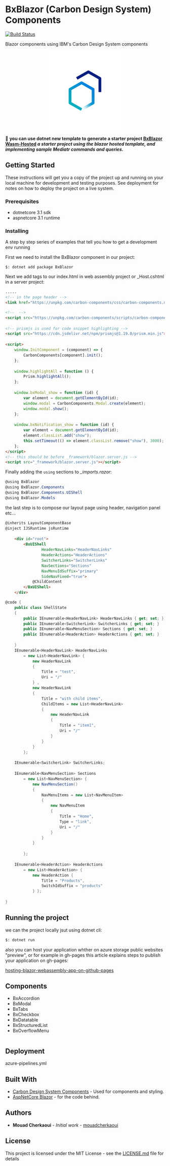 # BxBlazor (Carbon Design System) Components

[![Build Status](https://dev.azure.com/cherkaouimouad/BxBlazor/_apis/build/status/BxBlazor?branchName=develop)](https://dev.azure.com/cherkaouimouad/BxBlazor/_build/latest?definitionId=53&branchName=master)

Blazor components using IBM's Carbon Design System components
<p align="center"><img src="img/carbon_design_system_white.png" width="250"></p>

🔎 **you can use dotnet new template to generate a starter project [BxBlazor Wasm-Hosted](#)  *a starter project using the blazor hosted template, and implementing sample Mediatr commands and queries.***

## Getting Started

These instructions will get you a copy of the project up and running on your local machine for development and testing purposes. See deployment for notes on how to deploy the project on a live system.

### Prerequisites

- dotnetcore 3.1 sdk
- aspnetcore 3.1 runtime

### Installing

A step by step series of examples that tell you how to get a development env running

First we need to install the BxBlazor component in our project:

```
$: dotnet add package BxBlazor
```

Next we add tags to our index.html in web assembly project or _Host.cshtml in a server project:

```html
.....
<!-- in the page header -->
<link href="https://unpkg.com/carbon-components/css/carbon-components.min.css" rel="stylesheet" />
```

```html
<!--  -->
<script src="https://unpkg.com/carbon-components/scripts/carbon-components.min.js"></script>

<!-- prismjs is used for code snippet highlighting -->
<script src="https://cdn.jsdelivr.net/npm/prismjs@1.19.0/prism.min.js"></script>

<script>
    window.InitComponent = (component) => {
        CarbonComponents[component].init();
    };

    window.highlightAll = function () {
        Prism.highlightAll();
    };

    window.bxModal_show = function (id) {
        var element = document.getElementById(id);
        window.modal = CarbonComponents.Modal.create(element);
        window.modal.show();
    };

    window.bxNotification_show = function (id) {    
        var element = document.getElementById(id);
        element.classList.add("show");
        this.setTimeout(() => element.classList.remove("show"), 3000);    
    };
</script>
<!-- this should be before _framework/blazor.server.js -->
<script src="_framework/blazor.server.js"></script>

```

Finally adding the ```using``` sections to *_imports.razor*:

```csharp
@using BxBlazor
@using BxBlazor.Components
@using BxBlazor.Components.UIShell
@using BxBlazor.Models
```

the last step is to compose our layout page using header, navigation panel etc...

```html
@inherits LayoutComponentBase
@inject IJSRuntime jsRuntime

    <div id="root">
        <BxUIShell 
                HeaderNavLinks="HeaderNavLinks"
                HeaderActions="HeaderActions"
                SwitcherLinks="SwitcherLinks"
                NavSections="Sections"
                NavMenuIdSuffix="primary"
                SideNavFixed="true">
            @ChildContent
        </BxUIShell>
    </div>
```

```cs 
@code {
    public class ShellState
    {
        public IEnumerable<HeaderNavLink> HeaderNavLinks { get; set; }
        public IEnumerable<SwitcherLink> SwitcherLinks { get; set; }
        public IEnumerable<NavMenuSection> Sections { get; set; }
        public IEnumerable<HeaderAction> HeaderActions { get; set; }

    }
    IEnumerable<HeaderNavLink> HeaderNavLinks
        = new List<HeaderNavLink> {
            new HeaderNavLink
            {
                Title = "test",
                Uri = "/"
            } ,
            new HeaderNavLink
            {
                Title = "with child items",
                ChildItems = new List<HeaderNavLink>
                {
                    new HeaderNavLink
                    {
                        Title = "item1",
                        Uri = "/"
                    }
                }
            }
        };
    
    IEnumerable<SwitcherLink> SwitcherLinks;
    
    IEnumerable<NavMenuSection> Sections
        = new List<NavMenuSection> {
            new NavMenuSection()
            {
                NavMenuItems = new List<NavMenuItem>
                {
                    new NavMenuItem
                    {
                        Title = "Home",
                        Type = "link",
                        Uri = "/"
                    }
                }
            }

        };

    IEnumerable<HeaderAction> HeaderActions
        = new List<HeaderAction> {
            new HeaderAction {
                Title = "Products",
                SwitchIdSuffix = "products"
            } };

}
```
## Running the project

we can the project locally jsut using dotnet cli:
```bash 
$: dotnet run
```

also you can host your application whther on azure storage public websites "preview", or for example in gh-pages this article explains steps to publish your application on gh-pages:

[hosting-blazor-webassembly-app-on-github-pages](https://dev.to/cirio/hosting-blazor-webassembly-app-on-github-pages-137k)


## Components

- BxAccordion
- BxModal
- BxTabs
- BxCheckbox
- BxDatatable
- BxStructuredList
- BxOverflowMenu

```
```

## Deployment

azure-pipelines.yml

## Built With

* [Carbon Design System Components](https://www.carbondesignsystem.com/) - Used for components and styling.
* [AspNetCore Blazor](https://nestjs.com/) - for the code behind.

## Authors

* **Mouad Cherkaoui** - *Initial work* - [mouadcherkaoui](https://github.com/mouadcherkaoui)

## License

This project is licensed under the MIT License - see the [LICENSE.md](LICENSE.md) file for details